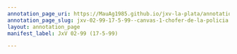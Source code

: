 ```yaml
---
annotation_page_uri: https://MauAg1985.github.io/jxv-la-plata/annotations/jxv-02-99-17-5-99--canvas-1-chofer-de-la-policia.json
annotation_page_slug: jxv-02-99-17-5-99--canvas-1-chofer-de-la-policia
layout: annotation_page
manifest_label: JxV 02-99 (17-5-99)

---
```

